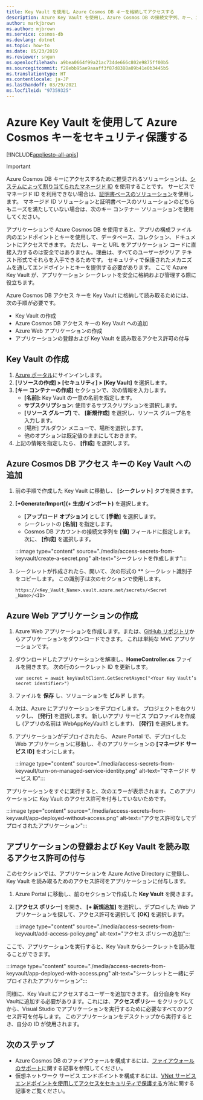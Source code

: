 ```yaml
---
title: Key Vault を使用し Azure Cosmos DB キーを格納してアクセスする
description: Azure Key Vault を使用し、Azure Cosmos DB の接続文字列、キー、エンドポイントを格納し、アクセスします。
author: markjbrown
ms.author: mjbrown
ms.service: cosmos-db
ms.devlang: dotnet
ms.topic: how-to
ms.date: 05/23/2019
ms.reviewer: sngun
ms.openlocfilehash: a9bea0664f99a21ac734de666c802e9875ff00b5
ms.sourcegitcommit: f28ebb95ae9aaaff3f87d8388a09b41e0b3445b5
ms.translationtype: HT
ms.contentlocale: ja-JP
ms.lasthandoff: 03/29/2021
ms.locfileid: "97359325"
---
```

# <a name="secure-azure-cosmos-keys-using-azure-key-vault"></a>Azure Key Vault を使用して Azure Cosmos キーをセキュリティ保護する 
[!INCLUDE[appliesto-all-apis](includes/appliesto-all-apis.md)]

>[!IMPORTANT]
> Azure Cosmos DB キーにアクセスするために推奨されるソリューションは、[システムによって割り当てられたマネージド ID](managed-identity-based-authentication.md) を使用することです。 サービスでマネージド ID を利用できない場合は、[証明書ベースのソリューション](certificate-based-authentication.md)を使用します。 マネージド ID ソリューションと証明書ベースのソリューションのどちらもニーズを満たしていない場合は、次のキー コンテナー ソリューションを使用してください。

アプリケーションで Azure Cosmos DB を使用すると、アプリの構成ファイル内のエンドポイントとキーを使用して、データベース、コレクション、ドキュメントにアクセスできます。  ただし、キーと URL をアプリケーション コードに直接入力するのは安全ではありません。理由は、すべてのユーザーがクリア テキスト形式でそれらを入手できるためです。 セキュリティで保護されたメカニズムを通してエンドポイントとキーを提供する必要があります。 ここで Azure Key Vault が、アプリケーション シークレットを安全に格納および管理する際に役立ちます。

Azure Cosmos DB アクセス キーを Key Vault に格納して読み取るためには、次の手順が必要です。

* Key Vault の作成  
* Azure Cosmos DB アクセス キーの Key Vault への追加  
* Azure Web アプリケーションの作成  
* アプリケーションの登録および Key Vault を読み取るアクセス許可の付与  


## <a name="create-a-key-vault"></a>Key Vault の作成

1. [Azure ポータル](https://portal.azure.com/)にサインインします。  
2. **[リソースの作成] > [セキュリティ] > [Key Vault]** を選択します。  
3. **[キー コンテナーの作成]** セクションで、次の情報を入力します。  
   * **[名前]:** Key Vault の一意の名前を指定します。  
   * **サブスクリプション:** 使用するサブスクリプションを選択します。  
   * **[リソース グループ]** で、 **[新規作成]** を選択し、リソース グループ名を入力します。  
   * [場所] プルダウン メニューで、場所を選択します。  
   * 他のオプションは既定値のままにしておきます。  
4. 上記の情報を指定したら、 **[作成]** を選択します。  

## <a name="add-azure-cosmos-db-access-keys-to-the-key-vault"></a>Azure Cosmos DB アクセス キーの Key Vault への追加
1. 前の手順で作成した Key Vault に移動し、 **[シークレット]** タブを開きます。  
2. **[+Generate/Import]\(+ 生成/インポート\)** を選択します。 

   * **[アップロード オプション]** として **[手動]** を選択します。
   * シークレットの **[名前]** を指定します。
   * Cosmos DB アカウントの接続文字列を **[値]** フィールドに指定します。 次に、 **[作成]** を選択します。

   :::image type="content" source="./media/access-secrets-from-keyvault/create-a-secret.png" alt-text="シークレットを作成します":::

4. シークレットが作成されたら、開いて、次の形式の ** シークレット識別子をコピーします。 この識別子は次のセクションで使用します。 

   `https://<Key_Vault_Name>.vault.azure.net/secrets/<Secret _Name>/<ID>`

## <a name="create-an-azure-web-application"></a>Azure Web アプリケーションの作成

1. Azure Web アプリケーションを作成します。または、[GitHub リポジトリ](https://github.com/Azure/azure-cosmos-dotnet-v2/tree/master/Demo/keyvaultdemo)からアプリケーションをダウンロードできます。 これは単純な MVC アプリケーションです。  

2. ダウンロードしたアプリケーションを解凍し、**HomeController.cs** ファイルを開きます。 次の行のシークレット ID を更新します。

   `var secret = await keyVaultClient.GetSecretAsync("<Your Key Vault’s secret identifier>")`

3. ファイルを **保存** し、ソリューションを **ビルド** します。  
4. 次は、Azure にアプリケーションをデプロイします。 プロジェクトを右クリックし、 **[発行]** を選択します。 新しいアプリ サービス プロファイルを作成し (アプリの名前は WebAppKeyVault1 とします)、 **[発行]** を選択します。   

5. アプリケーションがデプロイされたら、 Azure Portal で、デプロイした Web アプリケーションに移動し、そのアプリケーションの **[マネージド サービス ID]** をオンにします。  

   :::image type="content" source="./media/access-secrets-from-keyvault/turn-on-managed-service-identity.png" alt-text="マネージド サービス ID":::

アプリケーションをすぐに実行すると、次のエラーが表示されます。このアプリケーションに Key Vault のアクセス許可を付与していないためです。

:::image type="content" source="./media/access-secrets-from-keyvault/app-deployed-without-access.png" alt-text="アクセス許可なしでデプロイされたアプリケーション":::

## <a name="register-the-application--grant-permissions-to-read-the-key-vault"></a>アプリケーションの登録および Key Vault を読み取るアクセス許可の付与

このセクションでは、アプリケーションを Azure Active Directory に登録し、Key Vault を読み取るためのアクセス許可をアプリケーションに付与します。 

1. Azure Portal に移動し、前のセクションで作成した **Key Vault** を開きます。  

2. **[アクセス ポリシー]** を開き、 **[+ 新規追加]** を選択し、デプロイした Web アプリケーションを探して、アクセス許可を選択して **[OK]** を選択します。  

   :::image type="content" source="./media/access-secrets-from-keyvault/add-access-policy.png" alt-text="アクセス ポリシーの追加":::

ここで、アプリケーションを実行すると、Key Vault からシークレットを読み取ることができます。

:::image type="content" source="./media/access-secrets-from-keyvault/app-deployed-with-access.png" alt-text="シークレットと一緒にデプロイされたアプリケーション":::
 
同様に、Key Vault にアクセスするユーザーを追加できます。 自分自身を Key Vaultに追加する必要があります。これには、**アクセスポリシー** をクリックしてから、Visual Studio でアプリケーションを実行するために必要なすべてのアクセス許可を付与します。 このアプリケーションをデスクトップから実行するとき、自分の ID が使用されます。

## <a name="next-steps"></a>次のステップ

* Azure Cosmos DB のファイアウォールを構成するには、[ファイアウォールのサポート](how-to-configure-firewall.md)に関する記事を参照してください。
* 仮想ネットワーク サービス エンドポイントを構成するには、[VNet サービス エンドポイントを使用してアクセスをセキュリティで保護する](how-to-configure-vnet-service-endpoint.md)方法に関する記事をご覧ください。
